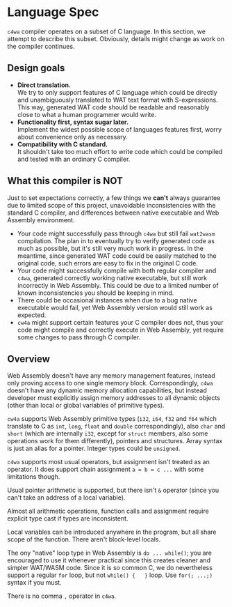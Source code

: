 # Language Spec

`c4wa` compiler operates on a subset of C language. In this section, we attempt to describe this subset.
Obviously, details might change as work on the compiler continues.

## Design goals

  * **Direct translation.**<br> We try to only support features of C language which could be directly and unambiguously
    translated to WAT text format with S-expressions. This way, generated WAT code should be readable and reasonably close to what 
    a human programmer would write.
  * **Functionality first, syntax sugar later.**<br> Implement the widest possible scope of languages features first, worry 
    about convenience only as necessary.
  * **Compatibility with C standard.**<br> It shouldn't take too much effort to write code which could be compiled 
    and tested with an ordinary C compiler.

## What this compiler is NOT

Just to set expectations correctly, a few things we **can't** always guarantee due to limited scope of this project, 
unavoidable inconsistencies with the standard C compiler, and differences between native executable and Web Assembly environment.

  * Your code might successfully pass through `c4wa` but still fail `wat2wasm` compilation. 
    The plan in to eventually try to verify generated code as much as possible, but it's still very much work in progress. In the meantime, since generated WAT code could be easily matched to the original code, such errors are easy to fix
    in the original C code.
  * Your code might successfully compile with both regular compiler and `c4wa`, generated correctly working
    native executable, but still work incorrectly in Web Assembly. This could be due to a limited number of known
    inconsistencies you should be keeping in mind.
  * There could be occasional instances when due to a bug native executable would fail, yet Web Assembly version
    would still work as expected.
  * `cw4a` might support certain features your C compiler does not, thus your code might compile and correctly execute
    in Web Assembly, yet require some changes to pass through C compiler.

## Overview

Web Assembly doesn't have any memory management features, instead only proving access to one single memory block.
Correspondingly, `c4wa` doesn't have any dynamic memory allocation capabilities, but instead developer
must explicitly assign memory addresses to all dynamic objects (other than local or global variables of primitive types).

`cw4a` supports Web Assembly primitive types (`i32`, `i64`, `f32` and `f64` which translate to C as `int`, `long`, `float` and `double`
correspondingly), also `char` and `short` (which are internally `i32`, except for `struct` members, 
also some operations work for them differently), 
pointers and structures. Array syntax is just an alias for a pointer. Integer types could be `unsigned`.

`c4wa` supports most usual operators, but assignment isn't treated as an operator. It does support chain assignment
`a = b = c ...` with some limitations though.

Usual pointer arithmetic is supported, but there isn't `&` operator (since you can't take an address of a local variable).

Almost all arithmetic operations, function calls and assignment require explicit type cast if types are inconsistent.

Local variables can be introduced anywhere in the program, but all share scope of the function. There aren't 
block-level locals.

The ony "native" loop type in Web Assembly is `do ... while()`; you are encouraged to use it whenever practical 
since this creates cleaner and simpler WAT/WASM code. Since it is so common C, we do 
nevertheless support a regular `for` loop, but not `while() {   }` loop. Use `for(; ...;)` syntax if you must.

There is no comma `,` operator in `c4wa`.


